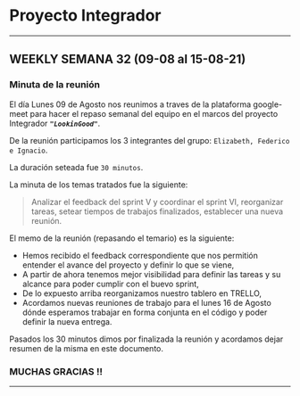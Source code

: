 
# Proyecto Integrador

--------------------------------
## WEEKLY SEMANA 32 (09-08 al 15-08-21)

### Minuta de la reunión

El día Lunes 09 de Agosto nos reunimos a traves de la plataforma google-meet
para hacer el repaso semanal del equipo en el marcos del proyecto Integrador ***`"LookinGood"`***. 

De la reunión participamos los 3 integrantes del grupo: `Elizabeth, Federico e Ignacio`.

La duración seteada fue `30 minutos`.

La minuta de los temas tratados fue la siguiente:

> Analizar el feedback del sprint V y coordinar el sprint VI,
> reorganizar tareas,
> setear tiempos de trabajos finalizados,
> establecer una nueva reunión. 

El memo de la reunión (repasando el temario) es la siguiente:

* Hemos recibido el feedback correspondiente que nos permitión entender el avance del proyecto y definir lo que se viene,
* A partir de ahora tenemos mejor visibilidad para definir las tareas y su alcance para poder cumplir con el buevo sprint,
* De lo expuesto arriba reorganizamos nuestro tablero en TRELLO,
* Acordamos nuevas reuniones de trabajo para el lunes 16 de Agosto dónde esperamos trabajar en forma conjunta en el código y poder definir la nueva entrega.


Pasados los 30 minutos dimos por finalizada la reunión y acordamos dejar resumen de la misma en este documento.

### MUCHAS GRACIAS !!
--------------------------------